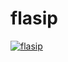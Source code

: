 # flasip

[![flasip](http://dockeri.co/image/thoba/flasip)](https://hub.docker.com/r/thoba/flasip/)
